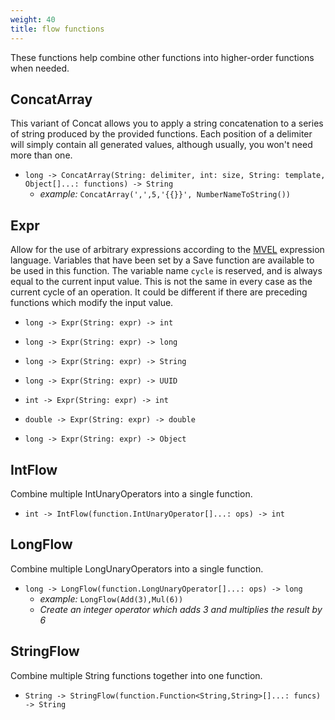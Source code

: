 ```yaml
---
weight: 40
title: flow functions
---
```


These functions help combine other functions into higher-order functions when needed.
## ConcatArray

This variant of Concat allows you to apply a string concatenation to a series of string produced by the provided functions. Each position of a delimiter will simply contain all generated values, although usually, you won't need more than one.

- `long -> ConcatArray(String: delimiter, int: size, String: template, Object[]...: functions) -> String`
  - *example:* `ConcatArray(',',5,'{{}}', NumberNameToString())`

## Expr

Allow for the use of arbitrary expressions according to the [MVEL](http://mvel.documentnode.com/) expression language. Variables that have been set by a Save function are available to be used in this function. The variable name `cycle` is reserved, and is always equal to the current input value. This is not the same in every case as the current cycle of an operation. It could be different if there are preceding functions which modify the input value.

- `long -> Expr(String: expr) -> int`

- `long -> Expr(String: expr) -> long`

- `long -> Expr(String: expr) -> String`

- `long -> Expr(String: expr) -> UUID`

- `int -> Expr(String: expr) -> int`

- `double -> Expr(String: expr) -> double`

- `long -> Expr(String: expr) -> Object`

## IntFlow

Combine multiple IntUnaryOperators into a single function.

- `int -> IntFlow(function.IntUnaryOperator[]...: ops) -> int`

## LongFlow

Combine multiple LongUnaryOperators into a single function.

- `long -> LongFlow(function.LongUnaryOperator[]...: ops) -> long`
  - *example:* `LongFlow(Add(3),Mul(6))`
  - *Create an integer operator which adds 3 and multiplies the result by 6*

## StringFlow

Combine multiple String functions together into one function.

- `String -> StringFlow(function.Function<String,String>[]...: funcs) -> String`

